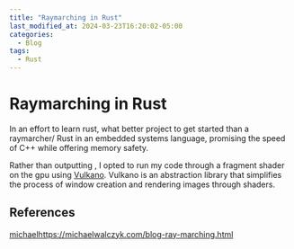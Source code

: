 ```yaml
---
title: "Raymarching in Rust"
last_modified_at: 2024-03-23T16:20:02-05:00
categories:
  - Blog
tags:
  - Rust
---
```


# Raymarching in Rust
In an effort to learn rust, what better project to get started than a raymarcher/
Rust in an embedded systems language, promising the speed of C++ while offering memory safety.

Rather than outputting , I opted to run my code through a fragment shader on the gpu using [Vulkano](https://vulkano.rs/).
Vulkano is an abstraction library that simplifies the process of window creation and rendering images through shaders. 




## References
[michael](https://michaelwalczyk.com/blog-ray-marching.html)https://michaelwalczyk.com/blog-ray-marching.html
